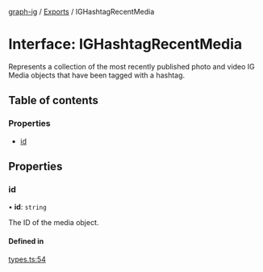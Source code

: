 [graph-ig](../README.md) / [Exports](../modules.md) / IGHashtagRecentMedia

# Interface: IGHashtagRecentMedia

Represents a collection of the most recently published photo and video IG Media objects that have been tagged with a hashtag.

## Table of contents

### Properties

- [id](IGHashtagRecentMedia.md#id)

## Properties

### id

• **id**: `string`

The ID of the media object.

#### Defined in

[types.ts:54](https://github.com/ucig/graph-ig/blob/ce5df35/src/types.ts#L54)
